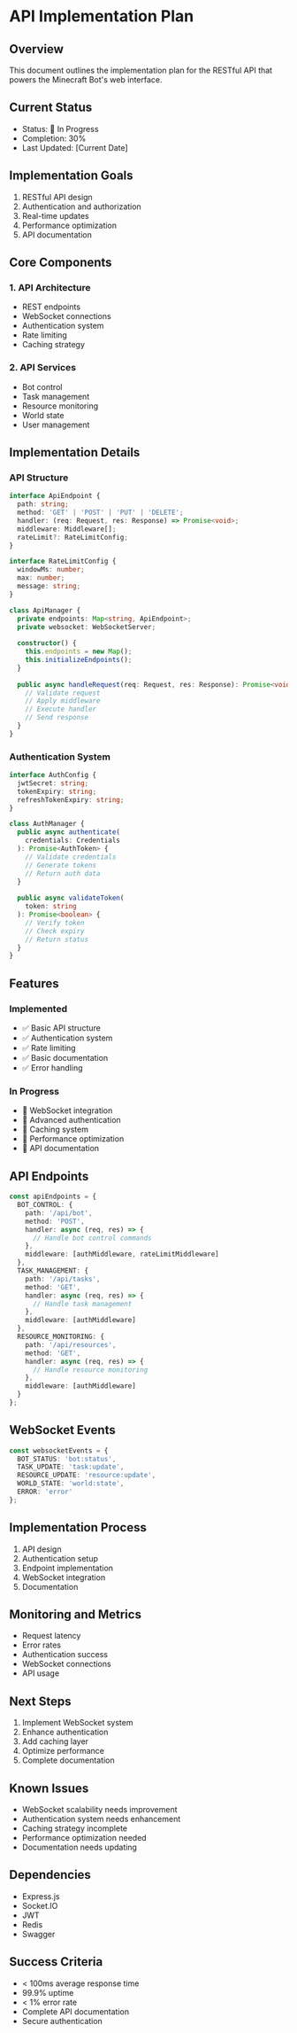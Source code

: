 # API Implementation Plan

## Overview
This document outlines the implementation plan for the RESTful API that powers the Minecraft Bot's web interface.

## Current Status
- Status: 🔄 In Progress
- Completion: 30%
- Last Updated: [Current Date]

## Implementation Goals
1. RESTful API design
2. Authentication and authorization
3. Real-time updates
4. Performance optimization
5. API documentation

## Core Components

### 1. API Architecture
- REST endpoints
- WebSocket connections
- Authentication system
- Rate limiting
- Caching strategy

### 2. API Services
- Bot control
- Task management
- Resource monitoring
- World state
- User management

## Implementation Details

### API Structure
```typescript
interface ApiEndpoint {
  path: string;
  method: 'GET' | 'POST' | 'PUT' | 'DELETE';
  handler: (req: Request, res: Response) => Promise<void>;
  middleware: Middleware[];
  rateLimit?: RateLimitConfig;
}

interface RateLimitConfig {
  windowMs: number;
  max: number;
  message: string;
}

class ApiManager {
  private endpoints: Map<string, ApiEndpoint>;
  private websocket: WebSocketServer;
  
  constructor() {
    this.endpoints = new Map();
    this.initializeEndpoints();
  }
  
  public async handleRequest(req: Request, res: Response): Promise<void> {
    // Validate request
    // Apply middleware
    // Execute handler
    // Send response
  }
}
```

### Authentication System
```typescript
interface AuthConfig {
  jwtSecret: string;
  tokenExpiry: string;
  refreshTokenExpiry: string;
}

class AuthManager {
  public async authenticate(
    credentials: Credentials
  ): Promise<AuthToken> {
    // Validate credentials
    // Generate tokens
    // Return auth data
  }
  
  public async validateToken(
    token: string
  ): Promise<boolean> {
    // Verify token
    // Check expiry
    // Return status
  }
}
```

## Features

### Implemented
- ✅ Basic API structure
- ✅ Authentication system
- ✅ Rate limiting
- ✅ Basic documentation
- ✅ Error handling

### In Progress
- 🔄 WebSocket integration
- 🔄 Advanced authentication
- 🔄 Caching system
- 🔄 Performance optimization
- 🔄 API documentation

## API Endpoints
```typescript
const apiEndpoints = {
  BOT_CONTROL: {
    path: '/api/bot',
    method: 'POST',
    handler: async (req, res) => {
      // Handle bot control commands
    },
    middleware: [authMiddleware, rateLimitMiddleware]
  },
  TASK_MANAGEMENT: {
    path: '/api/tasks',
    method: 'GET',
    handler: async (req, res) => {
      // Handle task management
    },
    middleware: [authMiddleware]
  },
  RESOURCE_MONITORING: {
    path: '/api/resources',
    method: 'GET',
    handler: async (req, res) => {
      // Handle resource monitoring
    },
    middleware: [authMiddleware]
  }
};
```

## WebSocket Events
```typescript
const websocketEvents = {
  BOT_STATUS: 'bot:status',
  TASK_UPDATE: 'task:update',
  RESOURCE_UPDATE: 'resource:update',
  WORLD_STATE: 'world:state',
  ERROR: 'error'
};
```

## Implementation Process
1. API design
2. Authentication setup
3. Endpoint implementation
4. WebSocket integration
5. Documentation

## Monitoring and Metrics
- Request latency
- Error rates
- Authentication success
- WebSocket connections
- API usage

## Next Steps
1. Implement WebSocket system
2. Enhance authentication
3. Add caching layer
4. Optimize performance
5. Complete documentation

## Known Issues
- WebSocket scalability needs improvement
- Authentication system needs enhancement
- Caching strategy incomplete
- Performance optimization needed
- Documentation needs updating

## Dependencies
- Express.js
- Socket.IO
- JWT
- Redis
- Swagger

## Success Criteria
- < 100ms average response time
- 99.9% uptime
- < 1% error rate
- Complete API documentation
- Secure authentication 
